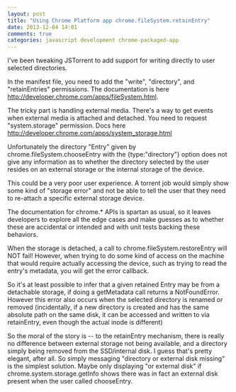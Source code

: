```yaml
---
layout: post
title: "Using Chrome Platform app chrome.fileSystem.retainEntry"
date: 2013-12-04 14:01
comments: true
categories: javascript development chrome-packaged-app
---
```


I've been tweaking JSTorrent to add support for writing directly to
user selected directories.

In the manifest file, you need to add the "write", "directory", and
"retainEntries" permissions. The documentation is here
http://developer.chrome.com/apps/fileSystem.html.

The tricky part is handling external media. There's a way to get
events when external media is attached and detached. You need to
request "system.storage" permission. Docs here
http://developer.chrome.com/apps/system_storage.html

Unfortunately the directory "Entry" given by
chrome.fileSystem.chooseEntry with the {type:"directory"} option does
not give any information as to whether the directory selected by the
user resides on an external storage or the internal storage of the
device.

This could be a very poor user experience. A torrent job would simply
show some kind of "storage error" and not be able to tell the user
that they need to re-attach a specific external storage device.

The documentation for chrome.* APIs is spartan as usual, so it leaves
developers to explore all the edge cases and make guesses as to
whether these are accidental or intended and with unit tests backing
these behaviors.

When the storage is detached, a call to chrome.fileSystem.restoreEntry
will NOT fail! However, when trying to do some kind of access on the
machine that would require actually accessing the device, such as
trying to read the entry's metadata, you will get the error callback.

So it's at least possible to infer that a given retained Entry may be
from a detachable storage, if doing a getMetadata call returns a
NotFoundError. However this error also occurs when the selected
directory is renamed or removed (incidentally, if a new directory is
created and has the same absolute path on the same disk, it can be
accessed and written to via retainEntry, even though the actual inode
is different)

So the moral of the story is -- to the retainEntry mechanism, there is
really no difference between external storage not being available, and
a directory simply being removed from the SSD/internal disk. I guess
that's pretty elegant, after all. So simply messaging "directory or
external disk missing" is the simplest solution. Maybe only displaying
"or external disk" if chrome.system.storage.getInfo shows there was in
fact an external disk present when the user called chooseEntry.